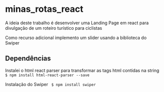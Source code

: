 # minas_rotas_react

A ideia deste trabalho é desenvolver uma Landing Page em react para divulgação de um roteiro turístico para ciclistas

Como recurso adicional implemento um slider usando a biblioteca do Swiper


## Dependências 
Instalei o html react parser para transformar as tags html contidas na string
<code> $ npm install html-react-parser --save </code>

Instalação do Swiper
<code> $ npm install swiper</code>